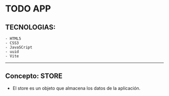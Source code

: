 # TODO APP

## TECNOLOGIAS:

```
- HTML5
- CSS3
- JavaSCript
- uuid
- Vite
```
---

## Concepto: STORE

- El store es un objeto que almacena los datos de la aplicación.